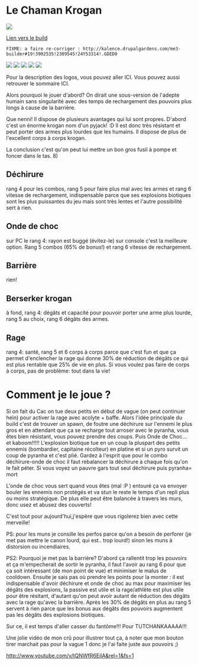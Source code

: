 Le Chaman Krogan
================

<img src="http://img15.hostingpics.net/pics/187789ChamanKrogan.png" />

[Lien vers le build](http://kalence.drupalgardens.com/me3-builder#19!3902535!2309545!24Y53314!.GDED0)

`FIXME: a faire re-corriger : http://kalence.drupalgardens.com/me3-builder#19!3902535!2309545!24Y53314!.GDED0`


<img src="https://raw.githubusercontent.com/tst2005/me3/master/static/img/logo1-or-et-platine.png" />
<img src="https://raw.githubusercontent.com/tst2005/me3/master/static/img/logo2-3etoiles.png" />
<img src="https://raw.githubusercontent.com/tst2005/me3/master/static/img/logo3-jaune.png" />
<img src="https://raw.githubusercontent.com/tst2005/me3/master/static/img/logo4-2etoiles.png" />
<img src="https://raw.githubusercontent.com/tst2005/me3/master/static/img/logo5-2etoiles.png" />

Pour la description des logos, vous pouvez aller ICI. Vous pouvez aussi retrouver le sommaire ICI.


Alors pourquoi le jouer d'abord? On dirait une sous-version de l'adepte humain sans singularité avec des temps de rechargement des pouvoirs plus longs à cause de la barrière.

Que nenni! Il dispose de plusieurs avantages qui lui sont propres. D'abord c'est un énorme krogan nom d'un pyjack!  :D Il est donc très résistant et peut porter des armes plus lourdes que les humains. Il dispose de plus de l'excellent corps à corps krogan.

La conclusion c'est qu'on peut lui mettre un bon gros fusil à pompe et foncer dans le tas.  8)

## Déchirure

rang 4 pour les combos, rang 5 pour faire plus mal avec les armes et rang 6 vitesse de rechargement, indispensable parce que ses explosions biotiques sont les plus puissantes du jeu mais sont très lentes et l'autre possibilité sert à rien.

## Onde de choc

sur PC le rang 4: rayon est buggé (évitez-le) sur console c'est la meilleure option. Rang 5 combos (65% de bonus!) et rang 6 vitesse de rechargement.

## Barrière

rien!

## Berserker krogan

à fond, rang 4: dégâts et capacité pour pouvoir porter une arme plus lourde, rang 5 au choix, rang 6 dégâts des armes.

## Rage

rang 4: santé, rang 5 et 6 corps à corps parce que c'est fun et que ça permet d'enclencher la rage qui donne 30% de réduction de dégâts ce qui est plus rentable que 25% de vie en plus. Si vous voulez pas faire de corps à corps, pas de problème: tout dans la vie!


Comment je le joue ?
====================

Si on fait du Cac on tue deux petits en début de vague (on peut continuer hein) pour activer la rage avec acolyte + baffe.
Alors l'idée principale du build c'est de trouver un spawn, de foutre une déchirure sur l'ennemi le plus gros et en attendant que ça se recharge tout arroser avec le pyranha, vous êtes bien résistant, vous pouvez prendre des coups. Puis Onde de Choc... et kaboom!!!!! L'explosion biotique tue en un coup la pluspart des petits ennemis (bombardier, capitaine récolteur) en platine et si un pyro survit un coup de pyranha et c'est plié. Gardez à l'esprit que pour le combo déchirure-onde de choc il faut rebalancer la déchirure à chaque fois qu'on le fait péter.
Si vous voyez un pauvre gars tout seul déchirure puis pyranha= mort

L'onde de choc vous sert quand vous êtes (mal  :P ) entouré ça va envoyer bouler les ennemis non protégés et va stun le reste le temps d'un repli plus ou moins stratégique. De plus elle peut être balancée à travers les murs, donc usez et abusez des couverts!

C'est tout pour aujourd'hui,j'espère que vous rigolerez bien avec cette merveille!

PS: pour les muns je consille les perfos parce qu'on a besoin de perforer (je met pas mettre le canon lourd, qui est.. trop lourd!) sinon les muns à distorsion ou incendiaires.

PS2: Pourquoi je met pas la barrière? D'abord ça rallentit trop les pouvoirs et ça m'empecherait de sortir le pyranha, il faut l'avoir au rang 6 pour que ça soit intéressant (de mon point de vue) et minimiser le malus de cooldown. Ensuite je sais pas où prendre les points pour la monter : il est indispensable d'avoir déchirure et onde de choc au max pour maximiser les dégâts des explosions, la passive est utile et la rage/athlète est plus utile pour être résitant, d'autant qu'on peut avoir autant de réduction des dégâts avec la rage qu'avec la barrière. Après les 30% de dégâts en plus au rang 5 servent à rien parce que les bonus aux dégâts des pouvoirs augmentent pas les dégâts des explosions biotiques.

Sur ce, il est temps d'aller casser du fantôme!!! Pour TUTCHANKAAAAA!!!

Une jolie vidéo de mon crû pour illustrer tout ça, à noter que mon bouton tirer marchait pas pour la vague 1 donc je l'ai faite juste aux pouvoirs  ;)

http://www.youtube.com/v/tQNWfR6EjlA&rel=1&fs=1


